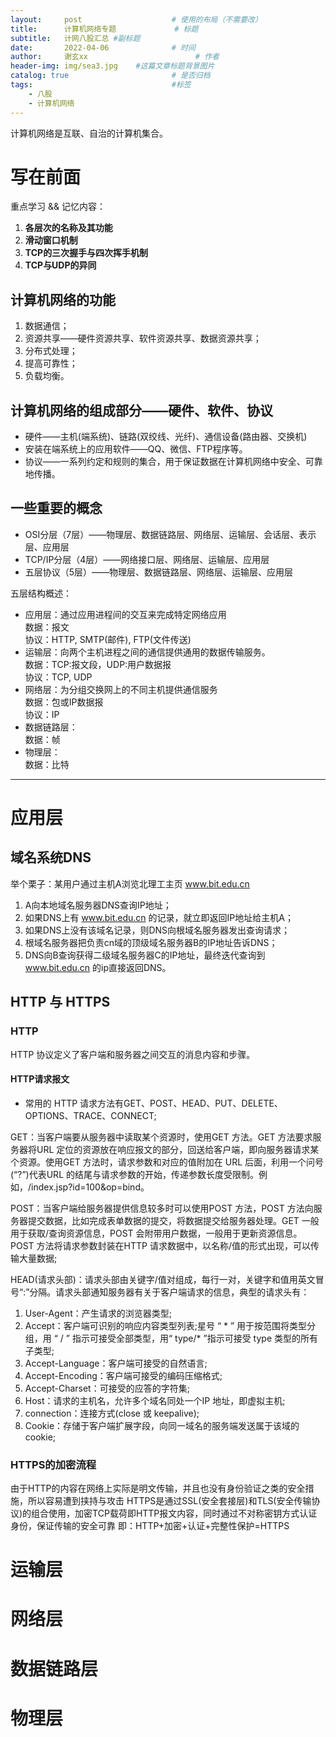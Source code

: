 ```yaml
---
layout:     post   				    # 使用的布局（不需要改）
title:      计算机网络专题				# 标题 
subtitle:   计网八股汇总 #副标题
date:       2022-04-06 				# 时间
author:     谢玄xx						# 作者
header-img: img/sea3.jpg 	#这篇文章标题背景图片
catalog: true 						# 是否归档
tags:								#标签
    - 八股
    - 计算机网络
---
```


计算机网络是互联、自治的计算机集合。

# 写在前面

重点学习 && 记忆内容：

1. **各层次的名称及其功能**
2. **滑动窗口机制**
3. **TCP的三次握手与四次挥手机制**
4. **TCP与UDP的异同**



## 计算机网络的功能

1. 数据通信；
2. 资源共享——硬件资源共享、软件资源共享、数据资源共享；
3. 分布式处理；
4. 提高可靠性；
5. 负载均衡。

## 计算机网络的组成部分——硬件、软件、协议

* 硬件——主机(端系统)、链路(双绞线、光纤)、通信设备(路由器、交换机)
* 安装在端系统上的应用软件——QQ、微信、FTP程序等。
* 协议——一系列约定和规则的集合，用于保证数据在计算机网络中安全、可靠地传播。

## 一些重要的概念

* OSI分层（7层）——物理层、数据链路层、网络层、运输层、会话层、表示层、应用层
* TCP/IP分层（4层）——网络接口层、网络层、运输层、应用层
* 五层协议（5层）——物理层、数据链路层、网络层、运输层、应用层

五层结构概述：

* 应用层：通过应用进程间的交互来完成特定网络应用  
数据：报文  
协议：HTTP, SMTP(邮件), FTP(文件传送)  
* 运输层：向两个主机进程之间的通信提供通用的数据传输服务。  
数据：TCP:报文段，UDP:用户数据报  
协议：TCP, UDP
* 网络层：为分组交换网上的不同主机提供通信服务  
数据：包或IP数据报  
协议：IP
* 数据链路层：  
数据：帧
* 物理层：  
数据：比特

----------------------------

# 应用层

## 域名系统DNS

举个栗子：某用户通过主机A浏览北理工主页 www.bit.edu.cn
1. A向本地域名服务器DNS查询IP地址；
2. 如果DNS上有 www.bit.edu.cn 的记录，就立即返回IP地址给主机A；
3. 如果DNS上没有该域名记录，则DNS向根域名服务器发出查询请求；
4. 根域名服务器把负责cn域的顶级域名服务器B的IP地址告诉DNS；
5. DNS向B查询获得二级域名服务器C的IP地址，最终迭代查询到 www.bit.edu.cn 的ip直接返回DNS。


## HTTP 与 HTTPS

### HTTP

HTTP 协议定义了客户端和服务器之间交互的消息内容和步骤。

#### HTTP请求报文

* 常用的 HTTP 请求方法有GET、POST、HEAD、PUT、DELETE、OPTIONS、TRACE、CONNECT;

GET：当客户端要从服务器中读取某个资源时，使用GET 方法。GET 方法要求服务器将URL 定位的资源放在响应报文的部分，回送给客户端，即向服务器请求某个资源。使用GET 方法时，请求参数和对应的值附加在 URL 后面，利用一个问号(“?”)代表URL 的结尾与请求参数的开始，传递参数长度受限制。例如，/index.jsp?id=100&op=bind。

POST：当客户端给服务器提供信息较多时可以使用POST 方法，POST 方法向服务器提交数据，比如完成表单数据的提交，将数据提交给服务器处理。GET 一般用于获取/查询资源信息，POST 会附带用户数据，一般用于更新资源信息。POST 方法将请求参数封装在HTTP 请求数据中，以名称/值的形式出现，可以传输大量数据;

HEAD(请求头部)：请求头部由关键字/值对组成，每行一对，关键字和值用英文冒号“:”分隔。请求头部通知服务器有关于客户端请求的信息，典型的请求头有：

1. User-Agent：产生请求的浏览器类型;
2. Accept：客户端可识别的响应内容类型列表;星号 “ * ” 用于按范围将类型分组，用 “ / ” 指示可接受全部类型，用“ type/* ”指示可接受 type 类型的所有子类型;
3. Accept-Language：客户端可接受的自然语言;
4. Accept-Encoding：客户端可接受的编码压缩格式;
5. Accept-Charset：可接受的应答的字符集;
6. Host：请求的主机名，允许多个域名同处一个IP 地址，即虚拟主机;
7. connection：连接方式(close 或 keepalive);
8. Cookie：存储于客户端扩展字段，向同一域名的服务端发送属于该域的cookie;


### HTTPS的加密流程

由于HTTP的内容在网络上实际是明文传输，并且也没有身份验证之类的安全措施，所以容易遭到挟持与攻击
HTTPS是通过SSL(安全套接层)和TLS(安全传输协议)的组合使用，加密TCP载荷即HTTP报文内容，同时通过不对称密钥方式认证身份，保证传输的安全可靠
即：HTTP+加密+认证+完整性保护=HTTPS

# 运输层

# 网络层

# 数据链路层

# 物理层
